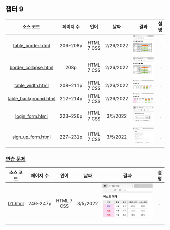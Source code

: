 ## 챕터 9
|소스 코드|페이지 수|언어|날짜|결과|설명|
|:---:|:---:|:---:|:---:|:---:|:---:|
|[table_border.html](../caph9/table_border.html)|206~208p|HTML 7 CSS|2/26/2022|![docs-table_border](../caph9/docs/table_border.jpg)|.|
|[border_collapse.html](../caph9/border_collapse.html)|208p|HTML 7 CSS|2/26/2022|![docs-border_collapse](../caph9/docs/border_collapse.jpg)|.|
|[table_width.html](../caph9/table_width.html)|208~211p|HTML 7 CSS|2/26/2022|![docs-table_width](../caph9/docs/table_width.jpg)|.|
|[table_background.html](../caph9/table_background.html)|212~214p|HTML 7 CSS|2/26/2022|![docs-table_background](../caph9/docs/table_background.jpg)|.|
|[login_form.html](../caph9/login_form.html)|223~226p|HTML 7 CSS|3/5/2022|![docs-login_form](../caph9/docs/login_form.jpg)|.|
|[sign_up_form.html](../caph9/sign_up_form.html)|227~231p|HTML 7 CSS|3/5/2022|![docs-sign_up_form](../caph9/docs/sign_up_form.jpg)|.|

### [연습 문제](../../../../tree/main/HTMLTML/caph9/pp)
|소스 코드|페이지 수|언어|날짜|결과|설명|
|:---:|:---:|:---:|:---:|:---:|:---:|
|[01.html](../caph9/pp/01.html)|246~247p|HTML 7 CSS|3/5/2022|![docs-pp-01](../caph9/docs/pp-01.jpg)|.|